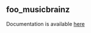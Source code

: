 ## foo_musicbrainz

Documentation is available [here](https://kbuffington.github.io/foo_jscript_panel/foo_musicbrainz.html)
